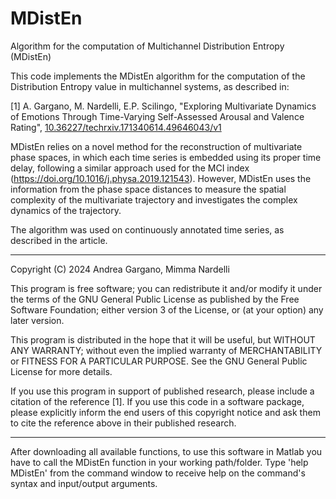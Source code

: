 # MDistEn
Algorithm for the computation of Multichannel Distribution Entropy (MDistEn)

This code implements the MDistEn algorithm for the computation of the Distribution Entropy value in multichannel systems, as described in:

[1] A. Gargano, M. Nardelli, E.P. Scilingo, "Exploring Multivariate Dynamics of Emotions Through Time-Varying Self-Assessed Arousal and Valence Rating", [10.36227/techrxiv.171340614.49646043/v1](https://www.techrxiv.org/doi/full/10.36227/techrxiv.171340614.49646043/v1)

MDistEn relies on a novel method for the reconstruction of multivariate phase spaces, in which each time series is embedded using its proper time delay, following a similar approach used for the MCI index (https://doi.org/10.1016/j.physa.2019.121543). However, MDistEn uses the information from the phase space distances to measure the spatial complexity of the multivariate trajectory and investigates the complex dynamics of the trajectory.

The algorithm was used on continuously annotated time series, as described in the article.

_________________________________________________________________________

Copyright (C) 2024 Andrea Gargano, Mimma Nardelli

This program is free software; you can redistribute it and/or modify it under the terms of the GNU General Public License as published by the Free Software Foundation; either version 3 of the License, or (at your option) any later version.

This program is distributed in the hope that it will be useful, but WITHOUT ANY WARRANTY; without even the implied warranty of MERCHANTABILITY or FITNESS FOR A PARTICULAR PURPOSE. See the GNU General Public License for more details.

If you use this program in support of published research, please include a citation of the reference [1]. If you use this code in a software package, please explicitly inform the end users of this copyright notice and ask them to cite the reference above in their published research.
__________________________________________________________________________

After downloading all available functions, to use this software in Matlab you have to call the MDistEn function in your working path/folder. Type 'help MDistEn' from the command window to receive help on the command's syntax and input/output arguments.

